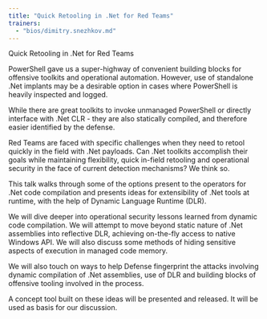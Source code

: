 ```yaml
---
title: "Quick Retooling in .Net for Red Teams"
trainers:
  - "bios/dimitry.snezhkov.md"
---
```

Quick Retooling in .Net for Red Teams

PowerShell gave us a super-highway of convenient building blocks for offensive toolkits and operational automation. However, use of standalone .Net implants may be a desirable option in cases where PowerShell is heavily inspected and logged.

While there are great toolkits to invoke unmanaged PowerShell or directly interface with .Net CLR - they are also statically compiled, and therefore easier identified by the defense.

Red Teams are faced with specific challenges when they need to retool quickly in the field with .Net payloads. Can .Net toolkits accomplish their goals while maintaining flexibility, quick in-field retooling and operational security in the face of current detection mechanisms? We think so. 

This talk walks through some of the options present to the operators for .Net code compilation and presents ideas for extensibility of .Net tools at runtime, with the help of Dynamic Language Runtime (DLR).

We will dive deeper into operational security lessons learned from dynamic code compilation. We will attempt to move beyond static nature of .Net assemblies into reflective DLR, achieving on-the-fly access to native Windows API. We will also discuss some methods of hiding sensitive aspects of execution in managed code memory.

We will also touch on ways to help Defense fingerprint the attacks involving dynamic compilation of .Net assemblies, use of DLR and building blocks of offensive tooling involved in the process.

A concept tool built on these ideas will be presented and released. It will be used as basis for our discussion.